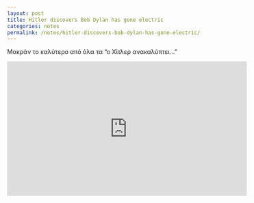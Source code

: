 ```yaml
---
layout: post
title: Hitler discovers Βob Dylan has gone electric
categories: notes
permalink: /notes/hitler-discovers-bob-dylan-has-gone-electric/
---
```


Μακράν το καλύτερο από όλα τα “ο Χίτλερ ανακαλύπτει...”

<div class="youtube-embed-container">
	<iframe width="560" height="315" src="https://www.youtube.com/embed/QBAd5LMBq3Q" title="YouTube video player" frameborder="0" allow="accelerometer; autoplay; clipboard-write; encrypted-media; gyroscope; picture-in-picture" allowfullscreen></iframe>
</div>
